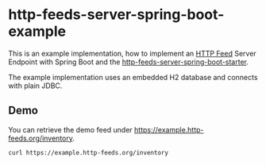 # http-feeds-server-spring-boot-example

This is an example implementation, how to implement an [HTTP Feed](http://http-feeds.org) Server Endpoint 
with Spring Boot and the [http-feeds-server-spring-boot-starter](https://github.com/http-feeds/http-feeds-server-spring-boot-starter).

The example implementation uses an embedded H2 database and connects with plain JDBC.

## Demo
You can retrieve the demo feed under https://example.http-feeds.org/inventory.

```
curl https://example.http-feeds.org/inventory
```
